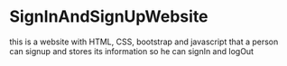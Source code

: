 # SignInAndSignUpWebsite
 this is a website with HTML, CSS, bootstrap and javascript that a person can signup and stores its information so he can signIn and logOut
